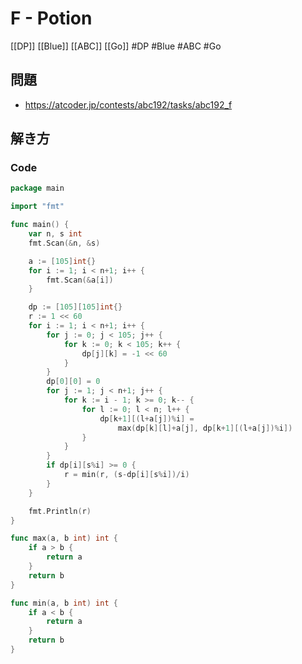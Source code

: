 # F - Potion
[[DP]] [[Blue]] [[ABC]] [[Go]]
#DP #Blue #ABC #Go 

## 問題
- https://atcoder.jp/contests/abc192/tasks/abc192_f

## 解き方
### Code
```go
package main

import "fmt"

func main() {
	var n, s int
	fmt.Scan(&n, &s)

	a := [105]int{}
	for i := 1; i < n+1; i++ {
		fmt.Scan(&a[i])
	}

	dp := [105][105]int{}
	r := 1 << 60
	for i := 1; i < n+1; i++ {
		for j := 0; j < 105; j++ {
			for k := 0; k < 105; k++ {
				dp[j][k] = -1 << 60
			}
		}
		dp[0][0] = 0
		for j := 1; j < n+1; j++ {
			for k := i - 1; k >= 0; k-- {
				for l := 0; l < n; l++ {
					dp[k+1][(l+a[j])%i] =
						max(dp[k][l]+a[j], dp[k+1][(l+a[j])%i])
				}
			}
		}
		if dp[i][s%i] >= 0 {
			r = min(r, (s-dp[i][s%i])/i)
		}
	}

	fmt.Println(r)
}

func max(a, b int) int {
	if a > b {
		return a
	}
	return b
}

func min(a, b int) int {
	if a < b {
		return a
	}
	return b
}
```